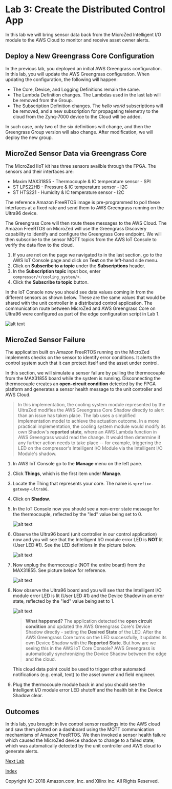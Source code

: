 # Lab 3: Create the Distributed Control App

In this lab we will bring sensor data back from the MicroZed Intelligent I/O module to the AWS Cloud to monitor and receive asset owner alerts.

## Deploy a New Greengrass Core Configuration

In the previous lab, you deployed an initial AWS Greengrass configuration. In this lab, you will update the AWS Greengrass configuration. When updating the configuration, the following will happen:

- The Core, Device, and Logging Definitions remain the same.
- The Lambda Definition changes.  The Lambdas used in the last lab will be removed from the Group.
- The Subscription Definition changes. The *hello world* subscriptions will be removed, and a new subscription for propagating telemetry to the cloud from the Zynq-7000 device to the Cloud will be added.

In such case, only two of the six definitions will change, and then the Greengrass Group version will also change.  After modification, we will deploy the new group.

## MicroZed Sensor Data via Greengrass Core

The MicroZed IIoT kit has three sensors availble through the FPGA. The sensors and their interfaces are:

  * Maxim MAX31855 - Thermocouple & IC temperature sensor - SPI
  * ST LPS22HB - Pressure & IC temperature sensor - I2C
  * ST HTS221 - Humidity & IC temperature sensor - I2C

The reference Amazon FreeRTOS image is pre-programmed to poll these interfaces at a fixed rate and send them to AWS Greengrass running on the Ultra96 device.

The Greengrass Core will then route these messages to the AWS Cloud.  The Amazon FreeRTOS on MicroZed will use the Greengrass Discovery capability to identify and configure the Greengrass Core endpoint.  We will then subscribe to the sensor MQTT topics from the AWS IoT Console to verify the data flow to the cloud.

1. If you are not on the page we navigated to in the last section, go to the AWS IoT Console page and click on **Test** on the left-hand side menu.
2. Click on **Subscribe to a topic** under the **Subscriptions** header.
3. In the **Subscription topic** input box, enter ```compressor/+/cooling_system/+```. 
4. Click the **Subscribe to topic** button.

In the IoT Console now you should see data values coming in from the different sensors as shown below.  These are the same values that would be shared with the unit controller in a distributed control application.  The communication route between MicroZed and AWS Greengrass Core on Ultra96 were configured as part of the edge configuration script in Lab 1.

![alt text](images/Sensor_Data_Topic.PNG?raw=true "MicroZed Sensor Data in Cloud")

## MicroZed Sensor Failure

The application built on Amazon FreeRTOS running on the MicroZed implements checks on the sensor to identify error conditions. It alerts the control system such that it can protect itself and the asset under control.

In this section, we will simulate a sensor failure by pulling the thermocouple from the MAX31855 board while the system is running.  Disconnecting the thermocouple creates an **open-circuit condition** detected by the FPGA platform and generates a sensor health message to the unit controller and AWS Cloud.

> In this implementation, the cooling system module represented by the UltraZed modifies the AWS Greengrass Core Shadow directly to alert than an issue has taken place.   The lab uses a simplified implementation model to achieve the actuation outcome.  In a more practical implementation, the cooling system module would modify its own Shadow's **reported state**, where an AWS Lambda function in AWS Greengrass would read the change.  It would then determine if any further action needs to take place -- for example, triggering the LED on the compressor's Intelligent I/O Module via the Intelligent I/O Module's shadow.

1. In AWS IoT Console go to the **Manage** menu on the left pane.
2. Click **Things**, which is the first item under **Manage**.
3. Locate the Thing that represents your core. The name is ```<prefix>-gateway-ultra96```.
4. Click on **Shadow**.
5. In the IoT Console now you should see a non-error state message for the thermocouple, reflected by the "led" value being set to 0.
  
   ![alt text](images/Lab3_NonError_Shadow.PNG "Device Shadow - Non-Error State")

6. Observe the Ultra96 board (unit controller in our control application) now and you will see that the Intelligent I/O module error LED is **NOT** lit (User LED #1).  See the LED defintions in the picture below.

   ![alt text](images/Ultra96_LED_Configuration.PNG "Ultra96 LED Defintions")

7. Now unplug the thermocouple (NOT the entire board) from the MAX31855.  See picture below for reference.

   ![alt text](images/MicroZed_MAX31855_Thermocouple_Removed.jpg "MAX31855 Thermocouple Removed")
   
8. Now observe the Ultra96 board and you will see that the Intelligent I/O module error LED is lit (User LED #1) and the Device Shadow in an error state, reflected by the "led" value being set to 1.

   ![alt text](images/Lab3_Error_Shadow.PNG "Device Shadow - Error State")


   > **What happened?** The application detected the **open circuit condition** and updated the AWS Greengrass Core's Device Shadow directly - setting the **Desired State** of the LED.  After the AWS Greengrass Core turns on the LED successfully, it updates its own Device Shadow with the **Reported State**.  But how are we seeing this in the AWS IoT Core Console?  AWS Greengrass is automatically synchronizing the Device Shadow between the edge and the cloud.

   This cloud data point could be used to trigger other automated notifications (e.g. email, text) to the asset owner and field engineer.

7. Plug the thermocouple module back in and you should see the Intelligent I/O module error LED shutoff and the health bit in the Device Shadow clear.

## Outcomes

In this lab, you brought in live control sensor readings into the AWS cloud and saw them plotted on a dashboard using the MQTT communication mechamisms of Amazon FreeRTOS.  We then invoked a sensor health failure which caused the MicroZed device shadow to change to a failed state; which was automatically detected by the unit controller and AWS cloud to generate alerts.

[Next Lab](./Lab4.md)

[Index](./README.md)

Copyright (C) 2018 Amazon.com, Inc. and Xilinx Inc.  All Rights Reserved.
